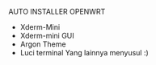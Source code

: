 AUTO INSTALLER OPENWRT
* Xderm-Mini
* Xderm-mini GUI
* Argon Theme 
* Luci terminal 
Yang lainnya menyusul :)
